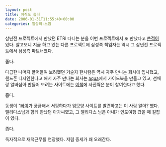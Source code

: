 ```yaml
---
layout: post
title: 아직도 춥다
date: 2006-01-31T11:55:40+00:00
categories: 일상의-느낌
---
```

삼년전 프로젝트에서 만났던 ETRI 다니는 분을 이번 프로젝트에서 또 만났다고 <a href="http://jinto.pe.kr/638" target="_blank">쓴적이</a>있다. 알고보니 지금 하고 있는 다른 프로젝트에 삼성쪽 책임자는 역시 그 삼년전 프로젝트에서 삼성측 파트너였다.

좁다.

다급한 나머지 끌어들여 보려했던 기술자 한사람은 역시 자주 만나는 회사에 입사했고, 핸드폰 디자인한다고 해서 자주 만나는 회사는 <a href="http://aq.co.kr" target="bb">aqua</a>에서 가이드북을 만들고 있고, 선배랑 알바삼아 만들어 보려는 사이트에는 <a href="http://jinto.pe.kr/642" target="_blank">이책</a>에 사진찍은 분이 참여한다고 했다.

좁다.

동생이 "<a href="http://jinto.pe.kr/485" target="_blank">빠이</a>가 궁금해서 서핑하다가 임모양 사이트를 발견하고는 이 사람 알아? 했다. 엘리다스님과 함께 만났던 아가씨였고, 그 엘리다스 님은 아내가 인도여행 갔을 때 길잡이 였다.

좁다.

독자적으로 재택근무를 연장했다. 저림 증세가 꽤 오래간다.
